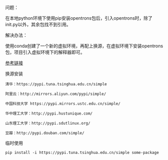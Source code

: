 问题：

在本地python环境下使用pip安装opentrons包后，引入opentrons时，除了init.py以外，其余包找不到引用。

解决办法：

使用conda创建了一个新的虚拟环境，再配上换源，在虚拟环境下安装opentrons包，项目引入虚拟环境下的解释器即可。

[参考链接](https://cloud.tencent.com/developer/article/1744525)

换源安装

```
清华：https://pypi.tuna.tsinghua.edu.cn/simple

阿里云：http://mirrors.aliyun.com/pypi/simple/

中国科技大学 https://pypi.mirrors.ustc.edu.cn/simple/

华中理工大学：http://pypi.hustunique.com/

山东理工大学：http://pypi.sdutlinux.org/ 

豆瓣：http://pypi.douban.com/simple/
```

临时使用
```
pip install -i https://pypi.tuna.tsinghua.edu.cn/simple some-package
```
